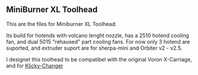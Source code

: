 ## MiniBurner XL Toolhead

This are the files for Miniburner XL Toolhead.

Its build for hotends with volcano lenght nozzle, has a 2510 hotend cooling fan, and dual 5015 "rehaused" part cooling fans.
For now only 3 hotend are suported, and extruder suport are for sherpa-mini and Orbiter v2 - v2.5.


I designet this toolhead to be compatibel with the original Voron X-Carriage, and for [Klicky-Changer](https://github.com/printicus/Klicky-Changer)

